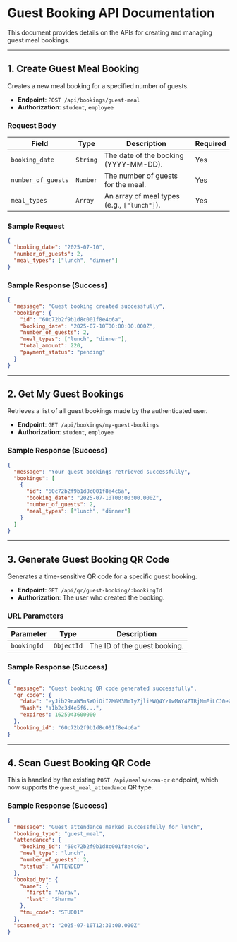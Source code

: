# Guest Booking API Documentation

This document provides details on the APIs for creating and managing guest meal bookings.

---

## 1. Create Guest Meal Booking

Creates a new meal booking for a specified number of guests.

- **Endpoint**: `POST /api/bookings/guest-meal`
- **Authorization**: `student`, `employee`

### Request Body

| Field              | Type     | Description                                | Required |
| ------------------ | -------- | ------------------------------------------ | -------- |
| `booking_date`     | `String` | The date of the booking (YYYY-MM-DD).      | Yes      |
| `number_of_guests` | `Number` | The number of guests for the meal.         | Yes      |
| `meal_types`       | `Array`  | An array of meal types (e.g., `["lunch"]`). | Yes      |

### Sample Request

```json
{
  "booking_date": "2025-07-10",
  "number_of_guests": 2,
  "meal_types": ["lunch", "dinner"]
}
```

### Sample Response (Success)

```json
{
  "message": "Guest booking created successfully",
  "booking": {
    "id": "60c72b2f9b1d8c001f8e4c6a",
    "booking_date": "2025-07-10T00:00:00.000Z",
    "number_of_guests": 2,
    "meal_types": ["lunch", "dinner"],
    "total_amount": 220,
    "payment_status": "pending"
  }
}
```

---

## 2. Get My Guest Bookings

Retrieves a list of all guest bookings made by the authenticated user.

- **Endpoint**: `GET /api/bookings/my-guest-bookings`
- **Authorization**: `student`, `employee`

### Sample Response (Success)

```json
{
  "message": "Your guest bookings retrieved successfully",
  "bookings": [
    {
      "id": "60c72b2f9b1d8c001f8e4c6a",
      "booking_date": "2025-07-10T00:00:00.000Z",
      "number_of_guests": 2,
      "meal_types": ["lunch", "dinner"]
    }
  ]
}
```

---

## 3. Generate Guest Booking QR Code

Generates a time-sensitive QR code for a specific guest booking.

- **Endpoint**: `GET /api/qr/guest-booking/:bookingId`
- **Authorization**: The user who created the booking.

### URL Parameters

| Parameter   | Type       | Description                      |
| ----------- | ---------- | -------------------------------- |
| `bookingId` | `ObjectId` | The ID of the guest booking.     |

### Sample Response (Success)

```json
{
  "message": "Guest booking QR code generated successfully",
  "qr_code": {
    "data": "eyJib29raW5nSWQiOiI2MGM3MmIyZjliMWQ4YzAwMWY4ZTRjNmEiLCJ0eXBlIjoiZ3Vlc3RfbWVhbF9hdHRlbmRhbmNlIiwiZXhwaXJlcyI6MTYyNTk0MzYwMDAwMH0=",
    "hash": "a1b2c3d4e5f6...",
    "expires": 1625943600000
  },
  "booking_id": "60c72b2f9b1d8c001f8e4c6a"
}
```

---

## 4. Scan Guest Booking QR Code

This is handled by the existing `POST /api/meals/scan-qr` endpoint, which now supports the `guest_meal_attendance` QR type.

### Sample Response (Success)

```json
{
  "message": "Guest attendance marked successfully for lunch",
  "booking_type": "guest_meal",
  "attendance": {
    "booking_id": "60c72b2f9b1d8c001f8e4c6a",
    "meal_type": "lunch",
    "number_of_guests": 2,
    "status": "ATTENDED"
  },
  "booked_by": {
    "name": {
      "first": "Aarav",
      "last": "Sharma"
    },
    "tmu_code": "STU001"
  },
  "scanned_at": "2025-07-10T12:30:00.000Z"
}
